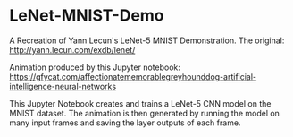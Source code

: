 # LeNet-MNIST-Demo

A Recreation of Yann Lecun's LeNet-5 MNIST Demonstration. The original: http://yann.lecun.com/exdb/lenet/

Animation produced by this Jupyter notebook: https://gfycat.com/affectionatememorablegreyhounddog-artificial-intelligence-neural-networks

This Jupyter Notebook creates and trains a LeNet-5 CNN model on the MNIST dataset. The animation is then generated by running the model on many input frames and saving the layer outputs of each frame. 
